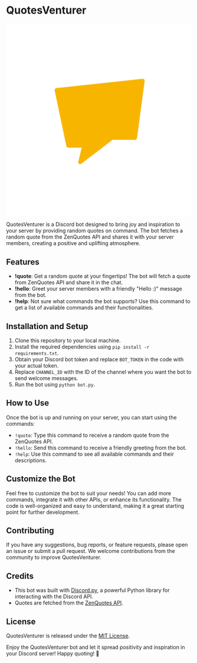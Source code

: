 # QuotesVenturer 
![Alt Text](https://github.com/X-XENDROME-X/QuotesVenturer/raw/main/QuotesVenturer.png)


QuotesVenturer is a Discord bot designed to bring joy and inspiration to your server by providing random quotes on command. The bot fetches a random quote from the ZenQuotes API and shares it with your server members, creating a positive and uplifting atmosphere.

## Features

- **!quote**: Get a random quote at your fingertips! The bot will fetch a quote from ZenQuotes API and share it in the chat.
- **!hello**: Greet your server members with a friendly "Hello :)" message from the bot.
- **!help**: Not sure what commands the bot supports? Use this command to get a list of available commands and their functionalities.

## Installation and Setup

1. Clone this repository to your local machine.
2. Install the required dependencies using `pip install -r requirements.txt`.
3. Obtain your Discord bot token and replace `BOT_TOKEN` in the code with your actual token.
4. Replace `CHANNEL_ID` with the ID of the channel where you want the bot to send welcome messages.
5. Run the bot using `python bot.py`.

## How to Use

Once the bot is up and running on your server, you can start using the commands:

- `!quote`: Type this command to receive a random quote from the ZenQuotes API.
- `!hello`: Send this command to receive a friendly greeting from the bot.
- `!help`: Use this command to see all available commands and their descriptions.

## Customize the Bot

Feel free to customize the bot to suit your needs! You can add more commands, integrate it with other APIs, or enhance its functionality. The code is well-organized and easy to understand, making it a great starting point for further development.

## Contributing

If you have any suggestions, bug reports, or feature requests, please open an issue or submit a pull request. We welcome contributions from the community to improve QuotesVenturer.

## Credits

- This bot was built with [Discord.py](https://discordpy.readthedocs.io/en/stable/), a powerful Python library for interacting with the Discord API.
- Quotes are fetched from the [ZenQuotes API](https://zenquotes.io/api/random).

## License

QuotesVenturer is released under the [MIT License](LICENSE).

Enjoy the QuotesVenturer bot and let it spread positivity and inspiration in your Discord server! Happy quoting! 🌟
